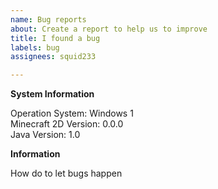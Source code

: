 ```yaml
---
name: Bug reports
about: Create a report to help us to improve
title: I found a bug
labels: bug
assignees: squid233

---
```


**System Information**

Operation System: Windows 1  
Minecraft 2D Version: 0.0.0  
Java Version: 1.0

**Information**

How do to let bugs happen
